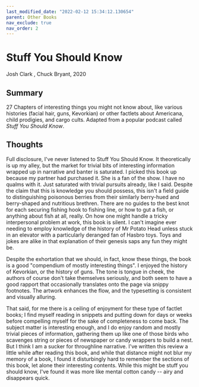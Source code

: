 ```yaml
---
last_modified_date: "2022-02-12 15:34:12.130654"
parent: Other Books
nav_exclude: true
nav_order: 2
---
```


# Stuff You Should Know
Josh Clark , Chuck Bryant, 2020

## Summary
27 Chapters of interesting things you might not know about, like various histories (facial hair, guns, Kevorkian) or other factlets about Americana, child prodigies, and cargo cults. Adapted from a popular podcast called _Stuff You Should Know_.

## Thoughts
Full disclosure, I've never listened to Stuff You Should Know. It theoretically is up my alley, but the market for trivial bits of interesting information wrapped up in narrative and banter is saturated. I picked this book up because my partner had purchased it. She is a fan of the show. I have no qualms with it. Just saturated with trivial pursuits already, like I said. Despite the claim that this is knowledge you should possess, this isn't a field guide to distinguishing poisonous berries from their similarly berry-hued and berry-shaped and nutritious brethren. There are no guides to the best knot for each securing fishing hook to fishing line, or how to gut a fish, or anything about fish at all, really. On how one might handle a tricky interpersonal problem at work, this book is silent. I can't imagine ever needing to employ knowledge of the history of Mr Potato Head unless stuck in an elevator with a particularly deranged fan of Hasbro toys. Toys and jokes are alike in that explanation of their genesis saps any fun they might be.

Despite the exhortation that we should, in fact, know these things, the book is a good "compendium of mostly interesting things". I enjoyed the history of Kevorkian, or the history of guns. The tone is tongue in cheek, the authors of course don't take themselves seriously, and both seem to have a good rapport that occasionally translates onto the page via snippy footnotes. The artwork enhances the flow, and the typesetting is consistent and visually alluring.

That said, for me there is a ceiling of enjoyment for these type of factlet books; I find myself reading in snippets and putting down for days or weeks before compelling myself for the sake of completeness to come back. The subject matter is interesting enough, and I do enjoy random and mostly trivial pieces of information, gathering them up like one of those birds who scavenges string or pieces of newspaper or candy wrappers to build a nest. But I think I am a sucker for throughline narrative. I've written this review a little while after reading this book, and while that distance might not blur my memory of a book, I found it disturbingly hard to remember the sections of this book, let alone their interesting contents. While this might be stuff you should know, I've found it was more like mental cotton candy -- airy and disappears quick.